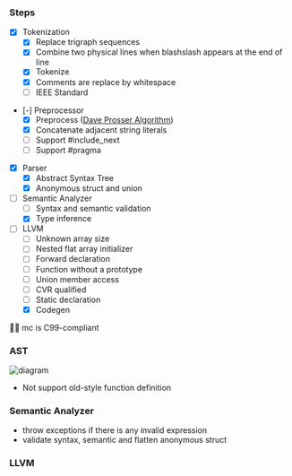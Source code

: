 ### Steps

- [x] Tokenization
  - [x] Replace trigraph sequences
  - [x] Combine two physical lines when blashslash appears at the end of line
  - [x] Tokenize
  - [x] Comments are replace by whitespace
  - [ ] IEEE Standard
- [-] Preprocessor
  - [x] Preprocess ([Dave Prosser Algorithm](https://www.spinellis.gr/blog/20060626/))
  - [x] Concatenate adjacent string literals
  - [ ] Support #include_next
  - [ ] Support #pragma
- [x] Parser
  - [x] Abstract Syntax Tree
  - [x] Anonymous struct and union
- [ ] Semantic Analyzer
  - [ ] Syntax and semantic validation
  - [x] Type inference
- [ ] LLVM
  - [ ] Unknown array size
  - [ ] Nested flat array initializer
  - [ ] Forward declaration
  - [ ] Function without a prototype
  - [ ] Union member access
  - [ ] CVR qualified
  - [ ] Static declaration
  - [x] Codegen

✍🏼 mc is C99-compliant

### AST

![diagram](https://i.imgur.com/tqpvDdb.png)

- Not support old-style function definition

### Semantic Analyzer

- throw exceptions if there is any invalid expression
- validate syntax, semantic and flatten anonymous struct

### LLVM
